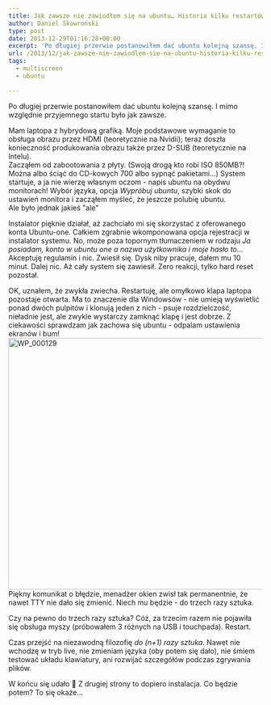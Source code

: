 ```yaml
---
title: Jak zawsze nie zawiodłem się na ubuntu… Historia kilku restartów.
author: Daniel Skowroński
type: post
date: 2013-12-29T01:16:28+00:00
excerpt: 'Po długiej przerwie postanowiłem dać ubuntu kolejną szansę. I mimo względnie przyjemnego startu jest jak zawsze <sup>czyli niezbyt dobrze</sup>'
url: /2013/12/jak-zawsze-nie-zawiodlem-sie-na-ubuntu-historia-kilku-restartow/
tags:
  - multiscreen
  - ubuntu

---
```

Po długiej przerwie postanowiłem dać ubuntu kolejną szansę. I mimo względnie przyjemnego startu było jak zawsze.

Mam laptopa z hybrydową grafiką. Moje podstawowe wymaganie to obsługa obrazu przez HDMI (teoretycznie na Nvidii); teraz doszła konieczność produkowania obrazu także przez D-SUB (teoretycznie na Intelu).  
Zacząłem od zabootowania z płyty. (Swoją drogą kto robi ISO 850MB?! Można albo ściąć do CD-kowych 700 albo sypnąć pakietami...) System startuje, a ja nie wierzę własnym oczom - napis ubuntu na obydwu monitorach! Wybór języka, opcja _Wypróbuj ubuntu_, szybki skok do ustawień monitora i zacząłem myśleć, że jeszcze polubię ubuntu.  
Ale było jednak jakieś "ale"

Instalator pięknie działał, aż zachciało mi się skorzystać z oferowanego konta Ubuntu-one. Całkiem zgrabnie wkomponowana opcja rejestracji w instalator systemu. No, może poza topornym tłumaczeniem w rodzaju _Ja posiadam, konto w ubuntu one a nazwa użytkownika i moje hasło to_... Akceptuję regulamin i nic. Zwiesił się. Dysk niby pracuje, dałem mu 10 minut. Dalej nic. Aż cały system się zawiesił. Zero reakcji, tylko hard reset pozostał.

OK, uznałem, że zwykła zwiecha. Restartuję, ale omyłkowo klapa laptopa pozostaje otwarta. Ma to znaczenie dla Windowsów - nie umieją wyświetlić ponad dwóch pulpitów i klonują jeden z nich - psuje rozdzielczość, nieładnie jest, ale zwykle wystarczy zamknąć klapę i jest dobrze. Z ciekawości sprawdzam jak zachowa się ubuntu - odpalam ustawienia ekranów i bum!  
[<img decoding="async" loading="lazy" src="http://blog.dsinf.net/wp-content/uploads/2013/12/WP_000129-1024x768.jpg" alt="WP_000129" width="665" height="498" class="alignnone size-large wp-image-326" srcset="https://blog.dsinf.net/wp-content/uploads/2013/12/WP_000129-1024x768.jpg 1024w, https://blog.dsinf.net/wp-content/uploads/2013/12/WP_000129-300x225.jpg 300w, https://blog.dsinf.net/wp-content/uploads/2013/12/WP_000129-660x495.jpg 660w" sizes="(max-width: 665px) 100vw, 665px" />][1]  
Piękny komunikat o błędzie, menadżer okien zwisł tak permanentnie, że nawet TTY nie dało się zmienić. Niech mu będzie - do trzech razy sztuka.

Czy na pewno do trzech razy sztuka? Cóż, za trzecim razem nie pojawiła się obsługa myszy (próbowałem 3 różnych na USB i touchpada). Restart.

Czas przejść na niezawodną filozofię _do (n+1) razy sztuka_. Nawet nie wchodzę w tryb live, nie zmieniam języka (oby potem się dało), nie śmiem testować układu klawiatury, ani rozwijać szczegółów podczas zgrywania plików. 

W końcu się udało 🙂 Z drugiej strony to dopiero instalacja. Co będzie potem? To się okaże...

 [1]: http://blog.dsinf.net/wp-content/uploads/2013/12/WP_000129.jpg